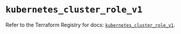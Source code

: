 # `kubernetes_cluster_role_v1`

Refer to the Terraform Registry for docs: [`kubernetes_cluster_role_v1`](https://registry.terraform.io/providers/hashicorp/kubernetes/2.38.0/docs/resources/cluster_role_v1).
